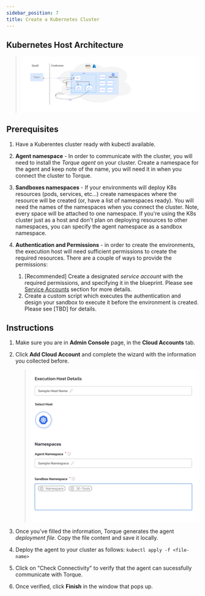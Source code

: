 ```yaml
---
sidebar_position: 7
title: Create a Kubernetes Cluster
---
```



## Kubernetes Host Architecture

> ![Locale Dropdown](/img/k8s-host-architecture.png)

## Prerequisites

1. Have a Kuberentes cluster ready with kubectl available.
   
2. **Agent namespace** - In order to communicate with the cluster, you will need to install the *Torque agent* on your cluster. Create a namespace for the agent and keep note of the name, you will need it in when you connect the cluster to Torque.
   
3. **Sandboxes namespaces** - If your environments will deploy K8s resources (pods, services, etc...) create namespaces where the resource will be created (or, have a list of namespaces ready). You will need the names of the namespaces when you connect the cluster. Note, every space will be attached to one namespace. If you're using the K8s cluster just as a host and don't plan on deploying resources to other namespaces, you can specify the agent namespace as a sandbox namespace.
   
4. **Authentication and Permissions** - in order to create the environments, the execution host will need sufficient permissions to create the required resources. There are a couple of ways to provide the permissions:
   
   1. [Recommended] Create a designated *service account* with the required permissions, and specifying it in the blueprint. Please see [Service Accounts](/getting-started/Service%20Accounts) section for more details. 
   2. Create a custom script which executes the authentication and design your sandbox to execute it before the environment is created. Please see [TBD] for details.
   

## Instructions


1. Make sure you are in **Admin Console** page, in the **Cloud Accounts** tab.

2. Click **Add Cloud Account** and complete the wizard with the information you collected before. 
   > ![Locale Dropdown](/img/add-k8s-wizard.png)

3. Once you've filled the information, Torque generates the agent *deployment file*. Copy the file content and save it locally. 
   
4. Deploy the agent to your cluster as follows:
   ``` kubectl apply -f <file-name> ```

5. Click on "Check Connectivity" to verify that the agent can sucessfully communicate with Torque. 

6. Once verified, click **Finish** in the window that pops up.

